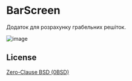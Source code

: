 # BarScreen

Додаток для розрахунку грабельних решіток.

![image](https://user-images.githubusercontent.com/28775275/218272215-cf4c209b-9384-49ea-ab05-f4a7ec1b2f7f.png)


## License

[Zero-Clause BSD (0BSD)](https://opensource.org/licenses/0BSD)
